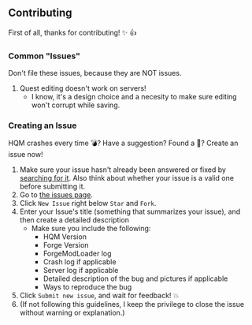 ## Contributing
First of all, thanks for contributing! :sparkles: :+1:

### Common "Issues"
Don't file these issues, because they are NOT issues.

1. Quest editing doesn't work on servers!
	* I know, it's a design choice and a necesity to make sure editing won't corrupt while saving.


### Creating an Issue
HQM crashes every time :bomb:?  Have a suggestion?  Found a :bug:?  Create an issue now!

1. Make sure your issue hasn't already been answered or fixed by [searching for it](https://github.com/lorddusk/HQM/search?q=&type=Issues).  Also think about whether your issue is a valid one before submitting it.
2. Go to [the issues page](https://github.com/lorddusk/HQM/issues).
3. Click `New Issue` right below `Star` and `Fork`.
4. Enter your Issue's title (something that summarizes your issue), and then create a detailed description
	* Make sure you include the following:
		* HQM Version
		* Forge Version
		* ForgeModLoader log
		* Crash log if applicable
		* Server log if applicable
		* Detailed description of the bug and pictures if applicable
		* Ways to reproduce the bug
5. Click `Submit new issue`, and wait for feedback! :boom:
6. (If not following this guidelines, I keep the privilege to close the issue without warning or explanation.)
